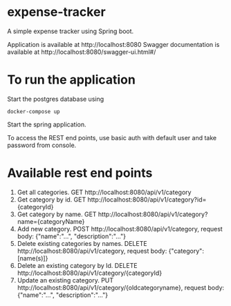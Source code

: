 # expense-tracker
A simple expense tracker using Spring boot.

Application is available at http://localhost:8080
Swagger documentation is available at http://localhost:8080/swagger-ui.html#/

# To run the application
Start the postgres database using
```
docker-compose up
```
Start the spring application.

To access the REST end points, use basic auth with default user and take password from console.

# Available rest end points
1. Get all categories. GET http://localhost:8080/api/v1/category
2. Get category by id. GET http://localhost:8080/api/v1/category?id={categoryId}
3. Get category by name. GET http://localhost:8080/api/v1/category?name={categoryName}
4. Add new category. POST http://localhost:8080/api/v1/category, request body: {"name":"...", "description":"..."}
5. Delete existing categories by names. DELETE http://localhost:8080/api/v1/category, request body: {"category":[name(s)]}
6. Delete an existing category by Id. DELETE http://localhost:8080/api/v1/category/{categoryId}
7. Update an existing category. PUT http://localhost:8080/api/v1/category/{oldcategoryname}, request body: {"name":"...", "description":"..."}

